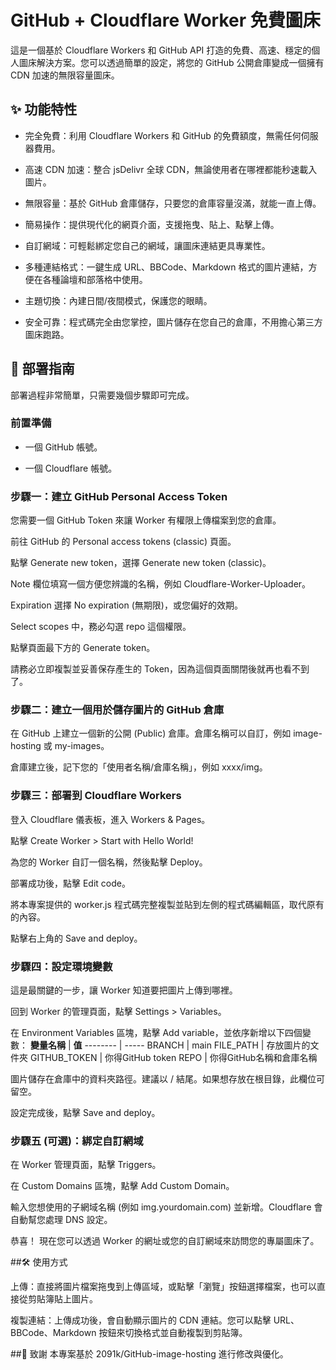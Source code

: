 # GitHub + Cloudflare Worker 免費圖床
這是一個基於 Cloudflare Workers 和 GitHub API 打造的免費、高速、穩定的個人圖床解決方案。您可以透過簡單的設定，將您的 GitHub 公開倉庫變成一個擁有 CDN 加速的無限容量圖床。

##  ✨ 功能特性
- 完全免費：利用 Cloudflare Workers 和 GitHub 的免費額度，無需任何伺服器費用。

- 高速 CDN 加速：整合 jsDelivr 全球 CDN，無論使用者在哪裡都能秒速載入圖片。

- 無限容量：基於 GitHub 倉庫儲存，只要您的倉庫容量沒滿，就能一直上傳。

- 簡易操作：提供現代化的網頁介面，支援拖曳、貼上、點擊上傳。

- 自訂網域：可輕鬆綁定您自己的網域，讓圖床連結更具專業性。

- 多種連結格式：一鍵生成 URL、BBCode、Markdown 格式的圖片連結，方便在各種論壇和部落格中使用。

- 主題切換：內建日間/夜間模式，保護您的眼睛。

- 安全可靠：程式碼完全由您掌控，圖片儲存在您自己的倉庫，不用擔心第三方圖床跑路。

##  🚀 部署指南
部署過程非常簡單，只需要幾個步驟即可完成。

###  前置準備
- 一個 GitHub 帳號。

- 一個 Cloudflare 帳號。

###  步驟一：建立 GitHub Personal Access Token

您需要一個 GitHub Token 來讓 Worker 有權限上傳檔案到您的倉庫。

前往 GitHub 的 Personal access tokens (classic) 頁面。

點擊 Generate new token，選擇 Generate new token (classic)。

Note 欄位填寫一個方便您辨識的名稱，例如 Cloudflare-Worker-Uploader。

Expiration 選擇 No expiration (無期限)，或您偏好的效期。

Select scopes 中，務必勾選 repo 這個權限。

點擊頁面最下方的 Generate token。

請務必立即複製並妥善保存產生的 Token，因為這個頁面關閉後就再也看不到了。

###  步驟二：建立一個用於儲存圖片的 GitHub 倉庫

在 GitHub 上建立一個新的公開 (Public) 倉庫。倉庫名稱可以自訂，例如 image-hosting 或 my-images。

倉庫建立後，記下您的「使用者名稱/倉庫名稱」，例如 xxxx/img。

###  步驟三：部署到 Cloudflare Workers

登入 Cloudflare 儀表板，進入 Workers & Pages。

點擊 Create Worker > Start with Hello World!

為您的 Worker 自訂一個名稱，然後點擊 Deploy。

部署成功後，點擊 Edit code。

將本專案提供的 worker.js 程式碼完整複製並貼到左側的程式碼編輯區，取代原有的內容。

點擊右上角的 Save and deploy。

###  步驟四：設定環境變數

這是最關鍵的一步，讓 Worker 知道要把圖片上傳到哪裡。

回到 Worker 的管理頁面，點擊 Settings > Variables。

在 Environment Variables 區塊，點擊 Add variable，並依序新增以下四個變數：
<b>變量名稱</b> | <b>值</b>
-------- | -----
BRANCH    |  main
FILE_PATH  |  存放圖片的文件夾
GITHUB_TOKEN  | 你得GitHub token
REPO          |  你得GitHub名稱和倉庫名稱

圖片儲存在倉庫中的資料夾路徑。建議以 / 結尾。如果想存放在根目錄，此欄位可留空。

設定完成後，點擊 Save and deploy。

###  步驟五 (可選)：綁定自訂網域

在 Worker 管理頁面，點擊 Triggers。

在 Custom Domains 區塊，點擊 Add Custom Domain。

輸入您想使用的子網域名稱 (例如 img.yourdomain.com) 並新增。Cloudflare 會自動幫您處理 DNS 設定。

恭喜！ 現在您可以透過 Worker 的網址或您的自訂網域來訪問您的專屬圖床了。

##🛠️ 使用方式

上傳：直接將圖片檔案拖曳到上傳區域，或點擊「瀏覽」按鈕選擇檔案，也可以直接從剪貼簿貼上圖片。

複製連結：上傳成功後，會自動顯示圖片的 CDN 連結。您可以點擊 URL、BBCode、Markdown 按鈕來切換格式並自動複製到剪貼簿。

##🙏 致謝
本專案基於 2091k/GitHub-image-hosting 進行修改與優化。
